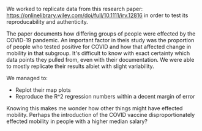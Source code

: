 We worked to replicate data from this research paper: https://onlinelibrary.wiley.com/doi/full/10.1111/irv.12816 in order to test its reproducability and authenticity.

The paper documents how differing groups of people were effected by the COVID-19 pandemic. An important factor in theis study was the proportion of people who tested 
positive for COVID and how that affected change in mobility in that subgroup. It's difficult to know with exact certainty which data points they pulled from, even with 
their documentation. We were able to mostly replicate their results albiet with slight variability. 

We managed to:
- Replot their map plots 
- Reproduce the R^2 regression numbers within a decent margin of error



Knowing this makes me wonder how other things might have effected mobility. Perhaps the introduction of the COVID vaccine disproportionately effected mobility in people 
with a higher median salary?
